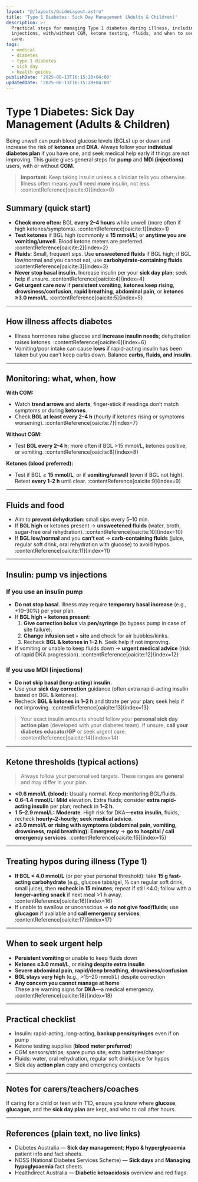 ```yaml
---
layout: "@/layouts/GuideLayout.astro"
title: 'Type 1 Diabetes: Sick Day Management (Adults & Children)'
description: >-
  Practical steps for managing Type 1 diabetes during illness, including pump vs
  injections, with/without CGM, ketone testing, fluids, and when to seek urgent
  care.
tags:
  - medical
  - diabetes
  - type 1 diabetes
  - sick day
  - health guides
publishDate: '2025-08-13T16:15:28+04:00'
updatedDate: '2025-08-13T16:15:28+04:00'
---
```


# Type 1 Diabetes: Sick Day Management (Adults & Children)

Being unwell can push blood glucose levels (BGLs) up or down and increase the risk of **ketones** and **DKA**. Always follow your **individual diabetes plan** if you have one, and seek medical help early if things are not improving. This guide gives general steps for **pump** and **MDI (injections)** users, with or without **CGM**.

> **Important:** Keep taking insulin unless a clinician tells you otherwise. Illness often means you’ll need **more** insulin, not less. :contentReference[oaicite:0]{index=0}

## Summary (quick start)
- **Check more often:** BGL **every 2–4 hours** while unwell (more often if high ketones/symptoms). :contentReference[oaicite:1]{index=1}  
- **Test ketones** if BGL high (commonly ≥ **15 mmol/L**) or **anytime you are vomiting/unwell**. Blood ketone meters are preferred. :contentReference[oaicite:2]{index=2}  
- **Fluids:** Small, frequent sips. Use **unsweetened fluids** if BGL high; if BGL low/normal and you cannot eat, use **carbohydrate-containing fluids**. :contentReference[oaicite:3]{index=3}  
- **Never stop basal insulin.** Increase insulin per your **sick day plan**; seek help if unsure. :contentReference[oaicite:4]{index=4}  
- **Get urgent care now** if **persistent vomiting**, **ketones keep rising**, **drowsiness/confusion**, **rapid breathing**, **abdominal pain**, or **ketones ≥3.0 mmol/L**. :contentReference[oaicite:5]{index=5}

---

## How illness affects diabetes
- Illness hormones raise glucose and **increase insulin needs**; dehydration raises ketones. :contentReference[oaicite:6]{index=6}  
- Vomiting/poor intake can cause **lows** if rapid-acting insulin has been taken but you can’t keep carbs down. Balance **carbs, fluids, and insulin**.

---

## Monitoring: what, when, how
**With CGM:**  
- Watch **trend arrows** and **alerts**; finger-stick if readings don’t match symptoms or during **ketones**.  
- Check **BGL at least every 2–4 h** (hourly if ketones rising or symptoms worsening). :contentReference[oaicite:7]{index=7}

**Without CGM:**  
- Test **BGL every 2–4 h**; more often if BGL >15 mmol/L, ketones positive, or vomiting. :contentReference[oaicite:8]{index=8}

**Ketones (blood preferred):**  
- Test if BGL ≥ **15 mmol/L**, or if **vomiting/unwell** (even if BGL not high). Retest **every 1–2 h** until clear. :contentReference[oaicite:9]{index=9}

---

## Fluids and food
- Aim to **prevent dehydration**: small sips every 5–10 min.  
- If **BGL high** or ketones present → **unsweetened fluids** (water, broth, sugar-free oral rehydration). :contentReference[oaicite:10]{index=10}  
- If **BGL low/normal** and you **can’t eat** → **carb-containing fluids** (juice, regular soft drink, oral rehydration with glucose) to avoid hypos. :contentReference[oaicite:11]{index=11}

---

## Insulin: pump vs injections

### If you use an insulin **pump**
- **Do not stop basal**. Illness may require **temporary basal increase** (e.g., +10–30%) per your plan.  
- If **BGL high + ketones present**:  
  1) **Give correction bolus** via **pen/syringe** (to bypass pump in case of site failure).  
  2) **Change infusion set + site** and check for air bubbles/kinks.  
  3) Recheck **BGL & ketones in 1–2 h**. Seek help if not improving.  
- If vomiting or unable to keep fluids down → **urgent medical advice** (risk of rapid DKA progression). :contentReference[oaicite:12]{index=12}

### If you use **MDI (injections)**
- **Do not skip basal (long-acting) insulin.**  
- Use your **sick day correction** guidance (often extra rapid-acting insulin based on BGL & ketones).  
- Recheck **BGL & ketones in 1–2 h** and titrate per your plan; seek help if not improving. :contentReference[oaicite:13]{index=13}

> Your exact insulin amounts should follow your **personal sick day action plan** (developed with your diabetes team). If unsure, **call your diabetes educator/GP** or seek urgent care. :contentReference[oaicite:14]{index=14}

---

## Ketone thresholds (typical actions)
> Always follow your personalised targets. These ranges are **general** and may differ in your plan.

- **<0.6 mmol/L (blood):** Usually normal. Keep monitoring BGL/fluids.  
- **0.6–1.4 mmol/L:** **Mild** elevation. Extra fluids; consider **extra rapid-acting insulin** per plan; recheck in **1–2 h**.  
- **1.5–2.9 mmol/L:** **Moderate**. High risk for DKA—**extra insulin**, fluids, recheck **hourly–2-hourly**; **seek medical advice**.  
- **≥3.0 mmol/L or rising with symptoms (abdominal pain, vomiting, drowsiness, rapid breathing):** **Emergency** → **go to hospital / call emergency services**. :contentReference[oaicite:15]{index=15}

---

## Treating hypos during illness (Type 1)
- **If BGL < 4.0 mmol/L** (or per your personal threshold): take **15 g fast-acting carbohydrate** (e.g., glucose tabs/gel, ½ can regular soft drink, small juice), then **recheck in 15 minutes**; repeat if still <4.0; follow with a **longer-acting snack** if next meal >1 h away. :contentReference[oaicite:16]{index=16}  
- If unable to swallow or unconscious → **do not give food/fluids**; use **glucagon** if available and **call emergency services**. :contentReference[oaicite:17]{index=17}

---

## When to seek urgent help
- **Persistent vomiting** or unable to keep fluids down  
- **Ketones ≥3.0 mmol/L**, or **rising despite extra insulin**  
- **Severe abdominal pain**, **rapid/deep breathing**, **drowsiness/confusion**  
- **BGL stays very high** (e.g., >15–20 mmol/L) despite correction  
- **Any concern you cannot manage at home**  
These are warning signs for **DKA**—a medical emergency. :contentReference[oaicite:18]{index=18}

---

## Practical checklist
- Insulin: rapid-acting, long-acting, **backup pens/syringes** even if on pump  
- Ketone testing supplies (**blood meter preferred**)  
- CGM sensors/strips; spare pump site; extra batteries/charger  
- Fluids: water, oral rehydration, regular soft drink/juice for hypos  
- Sick day **action plan** copy and emergency contacts

---

## Notes for carers/teachers/coaches
If caring for a child or teen with T1D, ensure you know where **glucose**, **glucagon**, and the **sick day plan** are kept, and who to call after hours.

---

## References (plain text, no live links)
- Diabetes Australia — **Sick day management**; **Hypo & hyperglycaemia** patient info and fact sheets.  
- NDSS (National Diabetes Services Scheme) — **Sick days** and **Managing hypoglycaemia** fact sheets.  
- Healthdirect Australia — **Diabetic ketoacidosis** overview and red flags.

